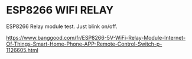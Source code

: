 ESP8266 WIFI RELAY
==================

ESP8266 Relay module test. Just blink on/off.

https://www.banggood.com/fr/ESP8266-5V-WiFi-Relay-Module-Internet-Of-Things-Smart-Home-Phone-APP-Remote-Control-Switch-p-1126605.html
